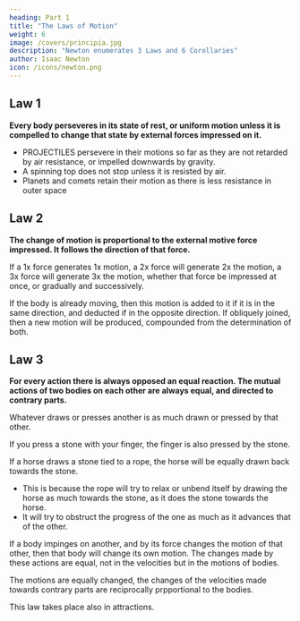 ```yaml
---
heading: Part 1
title: "The Laws of Motion"
weight: 6
image: /covers/principia.jpg
description: "Newton enumerates 3 Laws and 6 Corollaries"
author: Isaac Newton
icon: /icons/newton.png
---
```




## Law 1

**Every body perseveres in its state of rest, or uniform motion unless it is compelled to change that state by external forces impressed on it.**

- PROJECTILES persevere in their motions so far as they are not retarded by air resistance, or impelled downwards by gravity. 
- A spinning top does not stop unless it is resisted by air. 
- Planets and comets retain their motion as there is less resistance in outer space



## Law 2

**The change of motion is proportional to the external motive force impressed. It follows the direction of that force.**

If a 1x force generates 1x motion, a 2x force will generate 2x the motion, a 3x force will generate 3x the motion, whether that force be impressed at once, or gradually and successively.

If the body is already moving, then this motion is added to it if it is in the same direction, and deducted if in the opposite direction. If obliquely joined, then a new motion will be produced, compounded from the determination of both.



## Law 3

**For every action there is always opposed an equal reaction. The mutual actions of two bodies on each other are always equal, and directed to contrary parts.**

Whatever draws or presses another is as much drawn or pressed by that other. 

If you press a stone with your finger, the finger is also pressed by the stone.

If a horse draws a stone tied to a rope, the horse will be equally drawn back towards the stone. 
- This is because the rope will try to relax or unbend itself by drawing the horse as much towards the stone, as it does the stone towards the horse. 
- It will try to obstruct the progress of the one as much as it advances that of the other.

If a body impinges on another, and by its force changes the motion of that other, then that body will change its own motion. The changes made by these actions are equal, not in the velocities but in the motions of bodies. 

The motions are equally changed, the changes of the velocities made towards contrary parts are reciprocally prpportional to the bodies.

This law takes place also in attractions.
